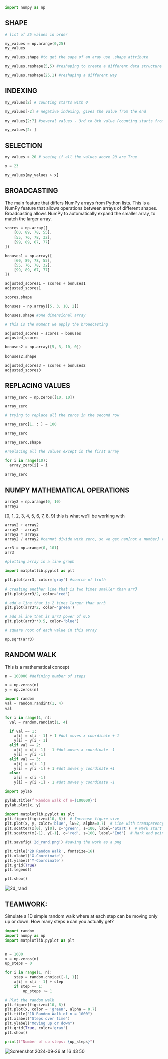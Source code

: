 ```py
import numpy as np
```
## SHAPE

```py
# list of 25 values in order

my_values = np.arange(0,25)
my_values
```

```py
my_values.shape #to get the sape of an aray use .shape attribute
```

```py
my_values.reshape(5,5) #reshaping to create a different data structure
```

```py
my_values.reshape(25,1) #reshaping a different way
```

## INDEXING

```py
my_values[2] # counting starts with 0
```
```py
my_values[-2] # negative indexing, gives the value from the end
```
```py
my_values[2:7] #several values - 3rd to 8th value (counting starts from 0!)
```
```py
my_values[2: ]
```

## SELECTION

```py
my_values > 20 # seeing if all the values above 20 are True
```
```py
x = 23
```
```py
my_values[my_values > x]
```

## BROADCASTING
The main feature that differs NumPy arrays from Python lists. 
This is a NumPy feature that allows operations between arrays of different shapes.
Broadcasting allows NumPy to automatically expand the smaller array, to match the larger array.  

```py
scores = np.array([
    [60, 89, 78, 55],
    [55, 76, 78, 32],
    [99, 89, 67, 77]
])
```
```py
bonuses1 = np.array([
    [60, 89, 78, 55],
    [55, 76, 78, 32],
    [99, 89, 67, 77]
])
```
```py
adjusted_scores1 = scores + bonuses1
adjusted_scores1
```
```py
scores.shape
```
```py
bonuses = np.array([5, 3, 10, 2])
```
```py
bonuses.shape #one dimensional array
```
```py
# this is the moment we apply the broadcasting

adjusted_scores = scores + bonuses
adjusted_scores
```
```py
bonuses2 = np.array([5, 3, 10, 0])
```
```py
bonuses2.shape
```
```py
adjusted_scores3 = scores + bonuses2
adjusted_scores3
```

## REPLACING VALUES

```py
array_zero = np.zeros([10, 10])
```
```py
array_zero
```
```py
# trying to replace all the zeros in the second row

array_zero[1, : ] = 100
```
```py
array_zero
```
```py
array_zero.shape
```
```py
#replacing all the values except in the first array

for i in range(10):
  array_zero[i] = i
```
```py
array_zero
```

## NUMPY MATHEMATICAL OPERATIONS

```py
array2 = np.arange(0, 10)
array2
```
[0, 1, 2, 3, 4, 5, 6, 7, 8, 9] this is what we'll be working with
```py
array2 + array2
array2 - array2
array2 * array2
array2 / array2 #cannot divide with zero, so we get nan[not a number] value as the first value
```
```py
arr3 = np.arange(0, 101)
arr3
```
```py
#plotting array in a line graph

import matplotlib.pyplot as plt

plt.plot(arr3, color='gray') #source of truth

# creating another line that is two times smaller than arr3
plt.plot(arr3/2, color='red')

# add a line that is 2 times larger than arr3
plt.plot(arr3*2, color='green')

# add al ine that is arr3 power of 0.5
plt.plot(arr3**0.5, color='blue')
```
```py
# square root of each value in this array

np.sqrt(arr3)
```

## RANDOM WALK

This is a mathematical concept 

```py
n = 100000 #defining number of steps

x = np.zeros(n)
y = np.zeros(n)
```
```py
import random
val = random.randint(1, 4)
val
```
```py
for i in range(1, n):
  val = random.randint(1, 4)

  if val == 1:
    x[i] = x[i - 1] + 1 #dot moves x coordinate + 1
    y[i] = y[i - 1] 
  elif val == 2:
    x[i] = x[i -1] - 1 #dot moves x coordinate -1
    y[i] = y[i -1]
  elif val == 3:
    x[i] = x[i -1] 
    y[i] = y[i -1] + 1 #dot moves y coordinate +1
  else:
    x[i] = x[i -1] 
    y[i] = y[i -1] - 1 #dot moves y coordinate -1
```
```py
import pylab
```
```py
pylab.title(f'Random walk of n={100000}')
pylab.plot(x, y)
```
```py
import matplotlib.pyplot as plt
plt.figure(figsize=(10, 6))  # Increase figure size
plt.plot(x, y, color='blue', lw=2, alpha=0.7)  # Line with transparency
plt.scatter(x[0], y[0], c='green', s=100, label='Start')  # Mark start point
plt.scatter(x[-1], y[-1], c='red', s=100, label='End')  # Mark end point

plt.savefig('2d_rand.png') #saving the work as a png

plt.title('2D Random Walk', fontsize=16)
plt.xlabel('X-Coordinate')
plt.ylabel('Y-Coordinate')
plt.grid(True)
plt.legend()

plt.show()
```

![2d_rand](https://github.com/user-attachments/assets/8473636a-a5a9-4e73-a959-1190bac53256)


## TEAMWORK: 

Simulate a 1D simple random walk where at each step can be moving only up or down. How many steps ⏫  can you actually get?

```py
import random
import numpy as np
import matplotlib.pyplot as plt


n = 1000
x = np.zeros(n)
up_steps = 0

for i in range(1, n):
    step = random.choice([-1, 1])
    x[i] = x[i - 1] + step
    if step == 1:
        up_steps += 1

# Plot the random walk
plt.figure(figsize=(10, 6)) 
plt.plot(x, color = 'green', alpha = 0.7)
plt.title("1D Random Walk of n = 1000")
plt.xlabel("Steps over time")
plt.ylabel("Moving up or down")
plt.grid(True, color='gray')
plt.show()

print(f"Number of up steps: {up_steps}")
```

![Screenshot 2024-09-26 at 16 43 50](https://github.com/user-attachments/assets/e10cfb9c-cbb2-4081-9b45-1fecce4542b5)




























